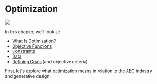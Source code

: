 # Optimization

![](../../.gitbook/assets/optimization.png)

In this chapter, we’ll look at:

* [What Is Optimization](02-03-01_what-is-optimization.md)[?](02-03-01_what-is-optimization.md)
* [Objective Functions](02-03-02_objective-function.md)
* [Constraints](02-03-03_constraints.md)
* [Data](02-03-04_data.md)
* [Defining Goals](02-03-05_defining-goals.md) \(and objective criteria\)

First, let's explore what optimization means in relation to the AEC industry and generative design.

